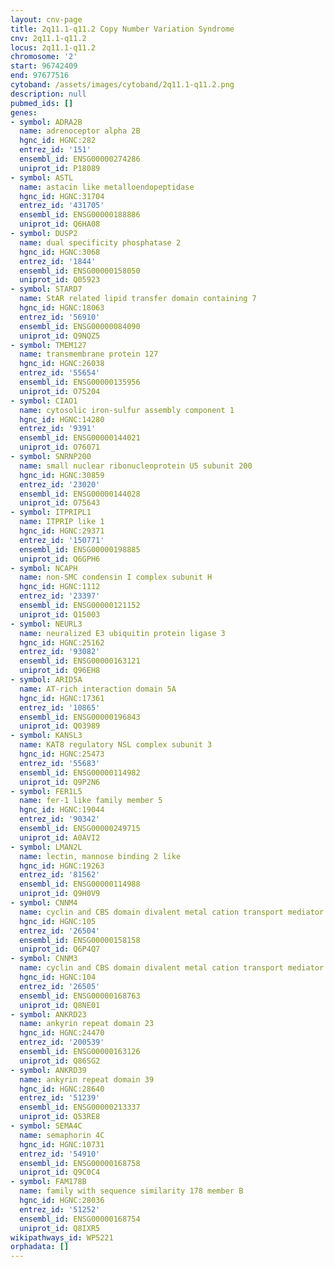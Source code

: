 ```yaml
---
layout: cnv-page
title: 2q11.1-q11.2 Copy Number Variation Syndrome
cnv: 2q11.1-q11.2
locus: 2q11.1-q11.2
chromosome: '2'
start: 96742409
end: 97677516
cytoband: /assets/images/cytoband/2q11.1-q11.2.png
description: null
pubmed_ids: []
genes:
- symbol: ADRA2B
  name: adrenoceptor alpha 2B
  hgnc_id: HGNC:282
  entrez_id: '151'
  ensembl_id: ENSG00000274286
  uniprot_id: P18089
- symbol: ASTL
  name: astacin like metalloendopeptidase
  hgnc_id: HGNC:31704
  entrez_id: '431705'
  ensembl_id: ENSG00000188886
  uniprot_id: Q6HA08
- symbol: DUSP2
  name: dual specificity phosphatase 2
  hgnc_id: HGNC:3068
  entrez_id: '1844'
  ensembl_id: ENSG00000158050
  uniprot_id: Q05923
- symbol: STARD7
  name: StAR related lipid transfer domain containing 7
  hgnc_id: HGNC:18063
  entrez_id: '56910'
  ensembl_id: ENSG00000084090
  uniprot_id: Q9NQZ5
- symbol: TMEM127
  name: transmembrane protein 127
  hgnc_id: HGNC:26038
  entrez_id: '55654'
  ensembl_id: ENSG00000135956
  uniprot_id: O75204
- symbol: CIAO1
  name: cytosolic iron-sulfur assembly component 1
  hgnc_id: HGNC:14280
  entrez_id: '9391'
  ensembl_id: ENSG00000144021
  uniprot_id: O76071
- symbol: SNRNP200
  name: small nuclear ribonucleoprotein U5 subunit 200
  hgnc_id: HGNC:30859
  entrez_id: '23020'
  ensembl_id: ENSG00000144028
  uniprot_id: O75643
- symbol: ITPRIPL1
  name: ITPRIP like 1
  hgnc_id: HGNC:29371
  entrez_id: '150771'
  ensembl_id: ENSG00000198885
  uniprot_id: Q6GPH6
- symbol: NCAPH
  name: non-SMC condensin I complex subunit H
  hgnc_id: HGNC:1112
  entrez_id: '23397'
  ensembl_id: ENSG00000121152
  uniprot_id: Q15003
- symbol: NEURL3
  name: neuralized E3 ubiquitin protein ligase 3
  hgnc_id: HGNC:25162
  entrez_id: '93082'
  ensembl_id: ENSG00000163121
  uniprot_id: Q96EH8
- symbol: ARID5A
  name: AT-rich interaction domain 5A
  hgnc_id: HGNC:17361
  entrez_id: '10865'
  ensembl_id: ENSG00000196843
  uniprot_id: Q03989
- symbol: KANSL3
  name: KAT8 regulatory NSL complex subunit 3
  hgnc_id: HGNC:25473
  entrez_id: '55683'
  ensembl_id: ENSG00000114982
  uniprot_id: Q9P2N6
- symbol: FER1L5
  name: fer-1 like family member 5
  hgnc_id: HGNC:19044
  entrez_id: '90342'
  ensembl_id: ENSG00000249715
  uniprot_id: A0AVI2
- symbol: LMAN2L
  name: lectin, mannose binding 2 like
  hgnc_id: HGNC:19263
  entrez_id: '81562'
  ensembl_id: ENSG00000114988
  uniprot_id: Q9H0V9
- symbol: CNNM4
  name: cyclin and CBS domain divalent metal cation transport mediator 4
  hgnc_id: HGNC:105
  entrez_id: '26504'
  ensembl_id: ENSG00000158158
  uniprot_id: Q6P4Q7
- symbol: CNNM3
  name: cyclin and CBS domain divalent metal cation transport mediator 3
  hgnc_id: HGNC:104
  entrez_id: '26505'
  ensembl_id: ENSG00000168763
  uniprot_id: Q8NE01
- symbol: ANKRD23
  name: ankyrin repeat domain 23
  hgnc_id: HGNC:24470
  entrez_id: '200539'
  ensembl_id: ENSG00000163126
  uniprot_id: Q86SG2
- symbol: ANKRD39
  name: ankyrin repeat domain 39
  hgnc_id: HGNC:28640
  entrez_id: '51239'
  ensembl_id: ENSG00000213337
  uniprot_id: Q53RE8
- symbol: SEMA4C
  name: semaphorin 4C
  hgnc_id: HGNC:10731
  entrez_id: '54910'
  ensembl_id: ENSG00000168758
  uniprot_id: Q9C0C4
- symbol: FAM178B
  name: family with sequence similarity 178 member B
  hgnc_id: HGNC:28036
  entrez_id: '51252'
  ensembl_id: ENSG00000168754
  uniprot_id: Q8IXR5
wikipathways_id: WP5221
orphadata: []
---
```

